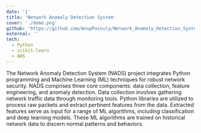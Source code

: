 ```yaml
---
date: '1'
title: 'Network Anomaly Detection System'
cover: './demo.png'
github: 'https://github.com/AnupPainuly/Network_Anomaly_Detection_System'
external: ''
tech:
  - Python
  - scikit-learn
  - AWS
---
```



The Network Anomaly Detection System (NADS) project integrates Python programming and Machine Learning (ML) techniques for robust network security.
NADS comprises three core components: data collection, feature engineering, and anomaly detection.
Data collection involves gathering network traffic data through monitoring tools.
Python libraries are utilized to process raw packets and extract pertinent features from the data.
Extracted features serve as input for a range of ML algorithms, including classification and deep learning models.
These ML algorithms are trained on historical network data to discern normal patterns and behaviors.

